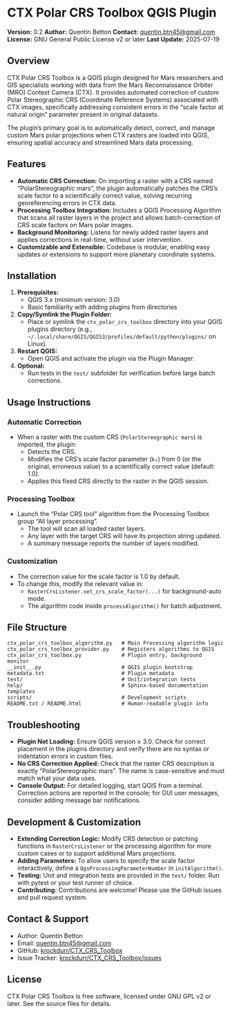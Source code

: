# CTX Polar CRS Toolbox QGIS Plugin

**Version:** 0.2
**Author:** Quentin Betton
**Contact:** quentin.btn45@gmail.com
**License:** GNU General Public License v2 or later
**Last Update:** 2025-07-19

## Overview

CTX Polar CRS Toolbox is a QGIS plugin designed for Mars researchers and GIS specialists working with data from the Mars Reconnaissance Orbiter (MRO) Context Camera (CTX). It provides automated correction of custom Polar Stereographic CRS (Coordinate Reference Systems) associated with CTX images, specifically addressing consistent errors in the “scale factor at natural origin” parameter present in original datasets.

The plugin’s primary goal is to automatically detect, correct, and manage custom Mars polar projections when CTX rasters are loaded into QGIS, ensuring spatial accuracy and streamlined Mars data processing.

## Features

- **Automatic CRS Correction:**
On importing a raster with a CRS named “PolarStereographic mars”, the plugin automatically patches the CRS’s scale factor to a scientifically correct value, solving recurring georeferencing errors in CTX data.
- **Processing Toolbox Integration:**
Includes a QGIS Processing Algorithm that scans all raster layers in the project and allows batch-correction of CRS scale factors on Mars polar images.
- **Background Monitoring:**
Listens for newly added raster layers and applies corrections in real-time, without user intervention.
- **Customizable and Extensible:**
Codebase is modular, enabling easy updates or extensions to support more planetary coordinate systems.


## Installation

1. **Prerequisites:**
    - QGIS 3.x (minimum version: 3.0)
    - Basic familiarity with adding plugins from directories
2. **Copy/Symlink the Plugin Folder:**
    - Place or symlink the `ctx_polar_crs_toolbox` directory into your QGIS plugins directory
(e.g., `~/.local/share/QGIS/QGIS3/profiles/default/python/plugins/` on Linux).
3. **Restart QGIS:**
    - Open QGIS and activate the plugin via the Plugin Manager.
4. **Optional:**
    - Run tests in the `test/` subfolder for verification before large batch corrections.

## Usage Instructions

### Automatic Correction

- When a raster with the custom CRS (`PolarStereographic mars`) is imported, the plugin:
    - Detects the CRS.
    - Modifies the CRS’s scale factor parameter (`k₀`) from 0 (or the original, erroneous value) to a scientifically correct value (default: 1.0).
    - Applies this fixed CRS directly to the raster in the QGIS session.


### Processing Toolbox

- Launch the “Polar CRS tool” algorithm from the Processing Toolbox group “All layer processing”.
    - The tool will scan all loaded raster layers.
    - Any layer with the target CRS will have its projection string updated.
    - A summary message reports the number of layers modified.


### Customization

- The correction value for the scale factor is 1.0 by default.
- To change this, modify the relevant value in:
    - `RasterCrsListener.set_crs_scale_factor(...)` for background-auto mode.
    - The algorithm code inside `processAlgorithm()` for batch adjustment.


## File Structure

```plaintext
ctx_polar_crs_toolbox_algorithm.py   # Main Processing algorithm logic
ctx_polar_crs_toolbox_provider.py    # Registers algorithms to QGIS
ctx_polar_crs_toolbox.py             # Plugin entry, background monitor
__init__.py                          # QGIS plugin bootstrap
metadata.txt                         # Plugin metadata
test/                                # Unit/integration tests
help/                                # Sphinx-based documentation templates
scripts/                             # Development scripts
README.txt / README.html             # Human-readable plugin info
```


## Troubleshooting

- **Plugin Not Loading:**
Ensure QGIS version ≥ 3.0. Check for correct placement in the plugins directory and verify there are no syntax or indentation errors in custom files.
- **No CRS Correction Applied:**
Check that the raster CRS description is exactly “PolarStereographic mars”. The name is case-sensitive and must match what your data uses.
- **Console Output:**
For detailed logging, start QGIS from a terminal. Correction actions are reported in the console; for GUI user messages, consider adding message bar notifications.


## Development \& Customization

- **Extending Correction Logic:**
Modify CRS detection or patching functions in `RasterCrsListener` or the processing algorithm for more custom cases or to support additional Mars projections.
- **Adding Parameters:**
To allow users to specify the scale factor interactively, define a `QgsProcessingParameterNumber` in `initAlgorithm()`.
- **Testing:**
Unit and integration tests are provided in the `test/` folder. Run with pytest or your test runner of choice.
- **Contributing:**
Contributions are welcome! Please use the GitHub issues and pull request system.


## Contact \& Support

- Author: Quentin Betton
- Email: quentin.btn45@gmail.com
- GitHub: [krockdurr/CTX_CRS_Toolbox](https://github.com/krockdurr/CTX_CRS_Toolbox)
- Issue Tracker: [krockdurr/CTX_CRS_Toolbox/issues](https://github.com/krockdurr/CTX_CRS_Toolbox/issues)


## License

CTX Polar CRS Toolbox is free software, licensed under GNU GPL v2 or later. See the source files for details.
